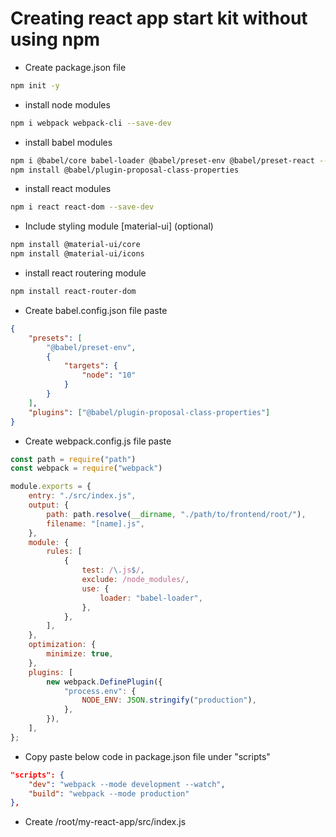 # Creating react app start kit without using npm
- Create package.json file
```bash
npm init -y
```
- install node modules
```bash
npm i webpack webpack-cli --save-dev
```
- install babel modules
```bash
npm i @babel/core babel-loader @babel/preset-env @babel/preset-react --save-dev
npm install @babel/plugin-proposal-class-properties
```
- install react modules
```bash
npm i react react-dom --save-dev
```

- Include styling module [material-ui] (optional)
```bash
npm install @material-ui/core 
npm install @material-ui/icons
```
- install react routering module
```bash
npm install react-router-dom
```
- Create babel.config.json file paste
```json
{
	"presets": [
		"@babel/preset-env",
		{
			"targets": {
				"node": "10"
			}
		}
	],
	"plugins": ["@babel/plugin-proposal-class-properties"]
}
```
- Create webpack.config.js file paste
```js
const path = require("path")
const webpack = require("webpack")

module.exports = {
	entry: "./src/index.js",
	output: {
		path: path.resolve(__dirname, "./path/to/frontend/root/"),
		filename: "[name].js",
	},
	module: {
		rules: [
			{
				test: /\.js$/,
				exclude: /node_modules/,
				use: {
					loader: "babel-loader",
				},
			},
		],
	},
	optimization: {
		minimize: true,
	},
	plugins: [
		new webpack.DefinePlugin({
			"process.env": {
				NODE_ENV: JSON.stringify("production"),
			},
		}),
	],
};
```
- Copy paste below code in package.json file under "scripts"
```json
"scripts": {
	"dev": "webpack --mode development --watch",
	"build": "webpack --mode production"
},
```
- Create /root/my-react-app/src/index.js

